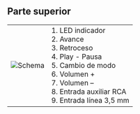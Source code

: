 ## Parte superior 

| | |
|:-------|:-------|
|![Schema](http://static.energysistem.com/images/manuals/42600/57ee52237a177.jpg)| 1. LED indicador <br> 2. Avance <br> 3. Retroceso <br>4. Play - Pausa <br>5. Cambio de modo <br>6. Volumen + <br> 7. Volumen –<br>8. Entrada auxiliar RCA<br>9. Entrada línea 3,5 mm <br> |




